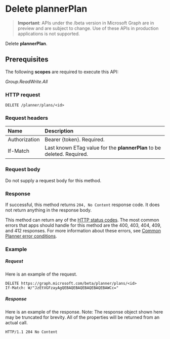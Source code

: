 # Delete plannerPlan

> **Important**: APIs under the /beta version in Microsoft Graph are in preview and are subject to change. Use of these APIs in production applications is not supported.

Delete **plannerPlan**.
## Prerequisites
The following **scopes** are required to execute this API: 

*Group.ReadWrite.All*
### HTTP request
<!-- { "blockType": "ignored" } -->
```http
DELETE /planner/plans/<id>

```
### Request headers
| Name       | Description|
|:---------------|:----------|
| Authorization  | Bearer {token}. Required. |
| If-Match  | Last known ETag value for the **plannerPlan** to be deleted. Required.|

### Request body
Do not supply a request body for this method.


### Response
If successful, this method returns `204, No Content` response code. It does not return anything in the response body.

This method can return any of the [HTTP status codes](../../../concepts/errors.md). The most common errors that apps should handle for this method are the 400, 403, 404, 409, and 412 responses. For more information about these errors, see [Common Planner error conditions](../resources/planner_overview.md#common-planner-error-conditions).

### Example
##### Request
Here is an example of the request.
<!-- {
  "blockType": "request",
  "name": "delete_plannerplan"
}-->
```http
DELETE https://graph.microsoft.com/beta/planner/plans/<id>
If-Match: W/"JzEtVGFzayAgQEBAQEBAQEBAQEBAQEBAWCc="
```
##### Response
Here is an example of the response. Note: The response object shown here may be truncated for brevity. All of the properties will be returned from an actual call.
<!-- {
  "blockType": "response",
  "truncated": true
} -->
```http
HTTP/1.1 204 No Content
```

<!-- uuid: 8fcb5dbc-d5aa-4681-8e31-b001d5168d79
2015-10-25 14:57:30 UTC -->
<!-- {
  "type": "#page.annotation",
  "description": "Delete plannerPlan",
  "keywords": "",
  "section": "documentation",
  "tocPath": ""
}-->